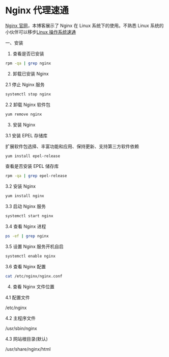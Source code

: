 # Nginx 代理速通

[Nginx 官网](https://nginx.org/en/download.html)，本博客展示了 Nginx 在 Linux 系统下的使用。不熟悉 Linux 系统的小伙伴可以移步[Linux 操作系统速通]()

一、安装

1. 查看是否已安装

```bash
rpm -qa | grep nginx
```

2. 卸载已安装 Nginx

2.1 停止 Nginx 服务

```bash
systemctl stop nginx
```

2.2 卸载 Nginx 软件包

```bash
yum remove nginx
```

3. 安装 Nginx

3.1 安装 EPEL 存储库

扩展软件包选择、丰富功能和应用、保持更新、支持第三方软件依赖

```bash
yum install epel-release
```

查看是否安装 EPEL 储存库

```bash
rpm -qa | grep epel-release
```

3.2 安装 Nginx

```bash
yum install nginx
```

3.3 启动 Nginx 服务

```bash
systemctl start nginx
```

3.4 查看 Nginx 进程

```bash
ps -ef | grep nginx
```

3.5 设置 Nginx 服务开机自启

```bash
systemctl enable nginx
```

3.6 查看 Nginx 配置

```bash
cat /etc/nginx/nginx.conf
```

4. 查看 Nginx 文件位置

4.1 配置文件

/etc/nginx

4.2 主程序文件

/usr/sbin/nginx

4.3 网站根目录(默认)

/usr/share/nginx/html
